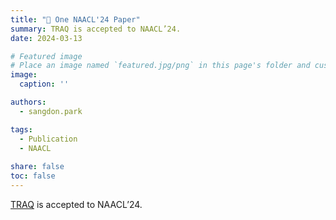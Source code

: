 ```yaml
---
title: "🎉 One NAACL'24 Paper"
summary: TRAQ is accepted to NAACL’24.
date: 2024-03-13

# Featured image
# Place an image named `featured.jpg/png` in this page's folder and customize its options here.
image:
  caption: ''

authors:
  - sangdon.park

tags:
  - Publication
  - NAACL
  
share: false
toc: false
---
```


[TRAQ](https://arxiv.org/abs/2307.04642) is accepted to NAACL’24.
